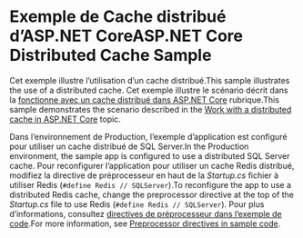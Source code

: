 # <a name="aspnet-core-distributed-cache-sample"></a><span data-ttu-id="e632f-101">Exemple de Cache distribué d’ASP.NET Core</span><span class="sxs-lookup"><span data-stu-id="e632f-101">ASP.NET Core Distributed Cache Sample</span></span>

<span data-ttu-id="e632f-102">Cet exemple illustre l’utilisation d’un cache distribué.</span><span class="sxs-lookup"><span data-stu-id="e632f-102">This sample illustrates the use of a distributed cache.</span></span> <span data-ttu-id="e632f-103">Cet exemple illustre le scénario décrit dans la [fonctionne avec un cache distribué dans ASP.NET Core](https://docs.microsoft.com/aspnet/core/performance/caching/distributed) rubrique.</span><span class="sxs-lookup"><span data-stu-id="e632f-103">This sample demonstrates the scenario described in the [Work with a distributed cache in ASP.NET Core](https://docs.microsoft.com/aspnet/core/performance/caching/distributed) topic.</span></span>

<span data-ttu-id="e632f-104">Dans l’environnement de Production, l’exemple d’application est configuré pour utiliser un cache distribué de SQL Server.</span><span class="sxs-lookup"><span data-stu-id="e632f-104">In the Production environment, the sample app is configured to use a distributed SQL Server cache.</span></span> <span data-ttu-id="e632f-105">Pour reconfigurer l’application pour utiliser un cache Redis distribué, modifiez la directive de préprocesseur en haut de la *Startup.cs* fichier à utiliser Redis (`#define Redis // SQLServer`).</span><span class="sxs-lookup"><span data-stu-id="e632f-105">To reconfigure the app to use a distributed Redis cache, change the preprocessor directive at the top of the *Startup.cs* file to use Redis (`#define Redis // SQLServer`).</span></span> <span data-ttu-id="e632f-106">Pour plus d’informations, consultez [directives de préprocesseur dans l’exemple de code](https://docs.microsoft.com/aspnet/core/#preprocessor-directives-in-sample-code).</span><span class="sxs-lookup"><span data-stu-id="e632f-106">For more information, see [Preprocessor directives in sample code](https://docs.microsoft.com/aspnet/core/#preprocessor-directives-in-sample-code).</span></span>
